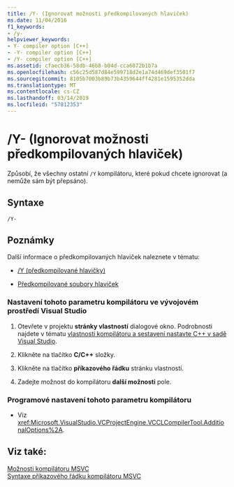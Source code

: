```yaml
---
title: /Y- (Ignorovat možnosti předkompilovaných hlaviček)
ms.date: 11/04/2016
f1_keywords:
- /y-
helpviewer_keywords:
- Y- compiler option [C++]
- -Y- compiler option [C++]
- /Y- compiler option [C++]
ms.assetid: cfaecb36-58db-46b8-b04d-cca6072b1b7a
ms.openlocfilehash: c56c25d587d84e599718d2e1a74d469def3501f7
ms.sourcegitcommit: 8105b7003b89b73b4359644ff4281e1595352dda
ms.translationtype: MT
ms.contentlocale: cs-CZ
ms.lasthandoff: 03/14/2019
ms.locfileid: "57812353"
---
```

# <a name="y--ignore-precompiled-header-options"></a>/Y- (Ignorovat možnosti předkompilovaných hlaviček)

Způsobí, že všechny ostatní `/Y` kompilátoru, které pokud chcete ignorovat (a nemůže sám být přepsáno).

## <a name="syntax"></a>Syntaxe

```
/Y-
```

## <a name="remarks"></a>Poznámky

Další informace o předkompilovaných hlaviček naleznete v tématu:

- [/Y (předkompilované hlavičky)](y-precompiled-headers.md)

- [Předkompilované soubory hlaviček](../creating-precompiled-header-files.md)

### <a name="to-set-this-compiler-option-in-the-visual-studio-development-environment"></a>Nastavení tohoto parametru kompilátoru ve vývojovém prostředí Visual Studio

1. Otevřete v projektu **stránky vlastností** dialogové okno. Podrobnosti najdete v tématu [vlastnosti kompilátoru a sestavení nastavte C++ v sadě Visual Studio](../working-with-project-properties.md).

1. Klikněte na tlačítko **C/C++** složky.

1. Klikněte na tlačítko **příkazového řádku** stránku vlastností.

1. Zadejte možnost do kompilátoru **další možnosti** pole.

### <a name="to-set-this-compiler-option-programmatically"></a>Programové nastavení tohoto parametru kompilátoru

- Viz <xref:Microsoft.VisualStudio.VCProjectEngine.VCCLCompilerTool.AdditionalOptions%2A>.

## <a name="see-also"></a>Viz také:

[Možnosti kompilátoru MSVC](compiler-options.md)<br/>
[Syntaxe příkazového řádku kompilátoru MSVC](compiler-command-line-syntax.md)
